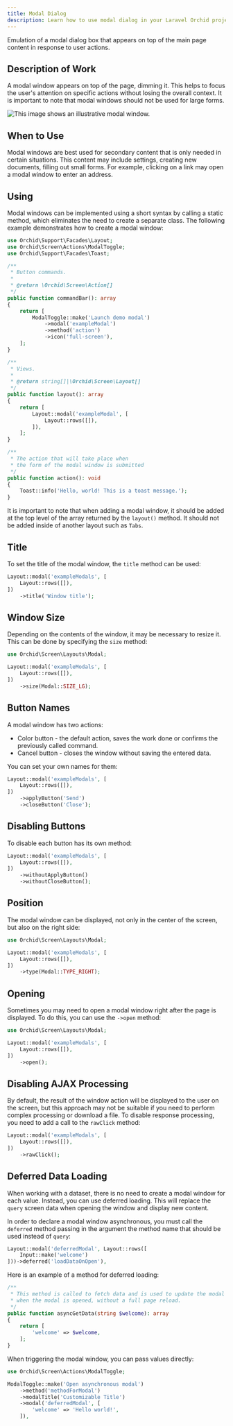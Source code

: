 ```yaml
---
title: Modal Dialog
description: Learn how to use modal dialog in your Laravel Orchid projects with our comprehensive documentation. Get tips on creating dynamic modals, passing data to modals, and customizing modal behavior.
---
```



Emulation of a modal dialog box that appears on top of the main page content in response to user actions.


## Description of Work

A modal window appears on top of the page, dimming it. This helps to focus the user's attention on specific actions without losing the overall context. It is important to note that modal windows should not be used for large forms.

![This image shows an illustrative modal window.](/img/layouts/modals.png)


## When to Use

Modal windows are best used for secondary content that is only needed in certain situations. This content may include settings, creating new documents, filling out small forms. For example, clicking on a link may open a modal window to enter an address.

## Using

Modal windows can be implemented using a short syntax by calling a static method, which eliminates the need to create a separate class. The following example demonstrates how to create a modal window:

```php
use Orchid\Support\Facades\Layout;
use Orchid\Screen\Actions\ModalToggle;
use Orchid\Support\Facades\Toast;

/**
 * Button commands.
 *
 * @return \Orchid\Screen\Action[]
 */
public function commandBar(): array
{
    return [
        ModalToggle::make('Launch demo modal')
            ->modal('exampleModal')
            ->method('action')
            ->icon('full-screen'),
    ];
}

/**
 * Views.
 *
 * @return string[]|\Orchid\Screen\Layout[]
 */
public function layout(): array
{
    return [
        Layout::modal('exampleModal', [
            Layout::rows([]),
        ]),
    ];
}

/**
 * The action that will take place when
 * the form of the modal window is submitted
 */
public function action(): void
{
    Toast::info('Hello, world! This is a toast message.');
}
```


It is important to note that when adding a modal window, it should be added at the top level of the array returned by the `layout()` method. It should not be added inside of another layout such as `Tabs`.


## Title

To set the title of the modal window, the `title` method can be used:

```php
Layout::modal('exampleModals', [
    Layout::rows([]),
])
    ->title('Window title');
```

## Window Size

Depending on the contents of the window, it may be necessary to resize it. This can be done by specifying the `size` method:


```php
use Orchid\Screen\Layouts\Modal;

Layout::modal('exampleModals', [
    Layout::rows([]),
])
    ->size(Modal::SIZE_LG);
```

## Button Names

A modal window has two actions:

- Color button - the default action, saves the work done or confirms the previously called command.
- Cancel button - closes the window without saving the entered data.


You can set your own names for them:

```php
Layout::modal('exampleModals', [
    Layout::rows([]),
])
    ->applyButton('Send')
    ->closeButton('Close');
```

## Disabling Buttons

To disable each button has its own method:

```php
Layout::modal('exampleModals', [
    Layout::rows([]),
])
    ->withoutApplyButton()
    ->withoutCloseButton();
```


## Position

The modal window can be displayed, not only in the center of the screen, but also on the right side:

```php
use Orchid\Screen\Layouts\Modal;

Layout::modal('exampleModals', [
    Layout::rows([]),
])
    ->type(Modal::TYPE_RIGHT);
```

## Opening

Sometimes you may need to open a modal window right after the page is displayed. To do this, you can use the `->open` method:

```php
use Orchid\Screen\Layouts\Modal;

Layout::modal('exampleModals', [
    Layout::rows([]),
])
    ->open();
```

## Disabling AJAX Processing

By default, the result of the window action will be displayed to the user on the screen, but this approach may not be suitable if you need to perform complex processing or download a file.
To disable response processing, you need to add a call to the `rawClick` method:

```php
Layout::modal('exampleModals', [
    Layout::rows([]),
])
    ->rawClick();
```

## Deferred Data Loading

When working with a dataset, there is no need to create a modal window for each value. Instead, you can use deferred loading.
This will replace the `query` screen data when opening the window and display
new content.

In order to declare a modal window asynchronous, you must call the `deferred` method passing in the argument the method name that should be used instead of `query`:

```php
Layout::modal('deferredModal', Layout::rows([
    Input::make('welcome')
]))->deferred('loadDataOnOpen'),
```

Here is an example of a method for deferred loading:

```php
/**
 * This method is called to fetch data and is used to update the modal content
 * when the modal is opened, without a full page reload.
 */
public function asyncGetData(string $welcome): array
{
    return [
        'welcome' => $welcome,
    ];
}
```

When triggering the modal window, you can pass values directly:

```php
use Orchid\Screen\Actions\ModalToggle;

ModalToggle::make('Open asynchronous modal')
    ->method('methodForModal')
    ->modalTitle('Customizable Title')
    ->modal('deferredModal', [
        'welcome' => 'Hello world!',
    ]),
```

<!--

> **Please note**, when using your own templates, the content of the window uses dynamic data that is not in the initial loading. To eliminate possible errors, it is necessary to check for the existence of variables. In the `Blade` template engine, this might look like: `{{$variable ?? ''}}`.

-->
